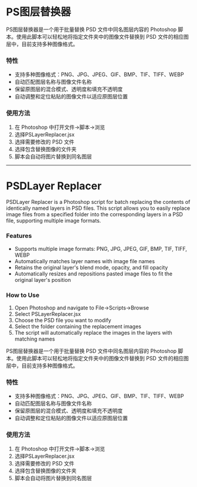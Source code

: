 # PS图层替换器

PS图层替换器是一个用于批量替换 PSD 文件中同名图层内容的 Photoshop 脚本。使用此脚本可以轻松地将指定文件夹中的图像文件替换到 PSD 文件的相应图层中，目前支持多种图像格式。

### 特性

* 支持多种图像格式：PNG、JPG、JPEG、GIF、BMP、TIF、TIFF、WEBP
* 自动匹配图层名称与图像文件名称
* 保留原图层的混合模式、透明度和填充不透明度
* 自动调整和定位粘贴的图像文件以适应原图层位置

### 使用方法

1. 在 Photoshop 中打开文件→脚本→浏览
2. 选择PSLayerReplacer.jsx
3. 选择需要修改的 PSD 文件
4. 选择包含替换图像的文件夹
5. 脚本会自动将图片替换到同名图层

---

# PSDLayer Replacer

PSDLayer Replacer is a Photoshop script for batch replacing the contents of identically named layers in PSD files. This script allows you to easily replace image files from a specified folder into the corresponding layers in a PSD file, supporting multiple image formats.

### Features

* Supports multiple image formats: PNG, JPG, JPEG, GIF, BMP, TIF, TIFF, WEBP
* Automatically matches layer names with image file names
* Retains the original layer's blend mode, opacity, and fill opacity
* Automatically resizes and repositions pasted image files to fit the original layer's position

### How to Use

1. Open Photoshop and navigate to File→Scripts→Browse
2. Select PSLayerReplacer.jsx
3. Choose the PSD file you want to modify
4. Select the folder containing the replacement images
5. The script will automatically replace the images in the layers with matching names

PS图层替换器是一个用于批量替换 PSD 文件中同名图层内容的 Photoshop 脚本。使用此脚本可以轻松地将指定文件夹中的图像文件替换到 PSD 文件的相应图层中，目前支持多种图像格式。

### 特性

* 支持多种图像格式：PNG、JPG、JPEG、GIF、BMP、TIF、TIFF、WEBP
* 自动匹配图层名称与图像文件名称
* 保留原图层的混合模式、透明度和填充不透明度
* 自动调整和定位粘贴的图像文件以适应原图层位置

### 使用方法

1. 在 Photoshop 中打开文件→脚本→浏览
2. 选择PSLayerReplacer.jsx
3. 选择需要修改的 PSD 文件
4. 选择包含替换图像的文件夹
5. 脚本会自动将图片替换到同名图层
